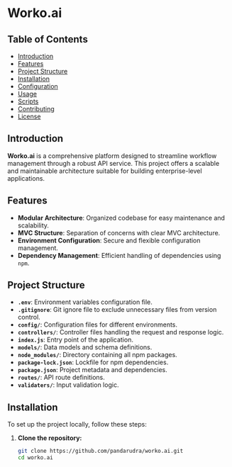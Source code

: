 # Worko.ai

## Table of Contents

- [Introduction](#introduction)
- [Features](#features)
- [Project Structure](#project-structure)
- [Installation](#installation)
- [Configuration](#configuration)
- [Usage](#usage)
- [Scripts](#scripts)
- [Contributing](#contributing)
- [License](#license)

## Introduction

**Worko.ai** is a comprehensive platform designed to streamline workflow management through a robust API service. This project offers a scalable and maintainable architecture suitable for building enterprise-level applications.

## Features

- **Modular Architecture**: Organized codebase for easy maintenance and scalability.
- **MVC Structure**: Separation of concerns with clear MVC architecture.
- **Environment Configuration**: Secure and flexible configuration management.
- **Dependency Management**: Efficient handling of dependencies using `npm`.

## Project Structure

- **`.env`**: Environment variables configuration file.
- **`.gitignore`**: Git ignore file to exclude unnecessary files from version control.
- **`config/`**: Configuration files for different environments.
- **`controllers/`**: Controller files handling the request and response logic.
- **`index.js`**: Entry point of the application.
- **`models/`**: Data models and schema definitions.
- **`node_modules/`**: Directory containing all npm packages.
- **`package-lock.json`**: Lockfile for npm dependencies.
- **`package.json`**: Project metadata and dependencies.
- **`routes/`**: API route definitions.
- **`validaters/`**: Input validation logic.

## Installation

To set up the project locally, follow these steps:

1. **Clone the repository:**

   ```bash
   git clone https://github.com/pandarudra/worko.ai.git
   cd worko.ai
   ```
